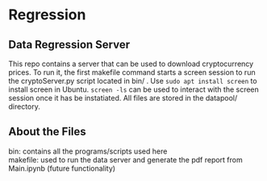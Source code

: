# Regression

## Data Regression Server
This repo contains a server that can be used to download cryptocurrency prices. To run it, the first makefile command starts a screen session to run the cryptoServer.py script located in bin/ . Use 
<code>sudo apt install screen</code>
to install screen in Ubuntu.
<code>screen -ls</code>
can be used to interact with the screen session once it has be instatiated. All files are stored in the datapool/ directory.

## About the Files
bin: contains all the programs/scripts used here <br>
makefile: used to run the data server and generate the pdf report from Main.ipynb (future functionality)
